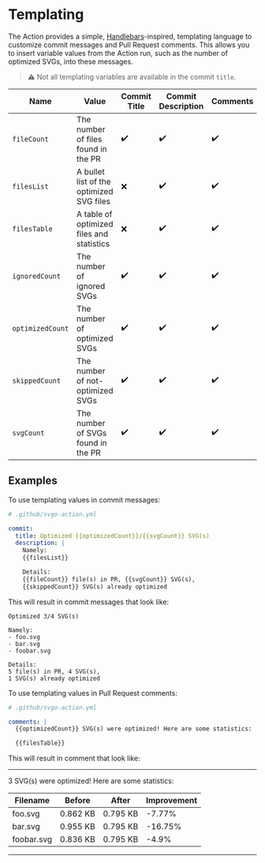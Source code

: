 # Templating

The Action provides a simple, [Handlebars]-inspired, templating language to
customize commit messages and Pull Request comments. This allows you to
insert variable values from the Action run, such as the number of optimized
SVGs, into these messages.

> :warning: Not all templating variables are available in the commit `title`.

| Name             | Value                                     | Commit Title       | Commit Description | Comments           |
| ---------------- | ----------------------------------------- | ------------------ | ------------------ | ------------------ |
| `fileCount`      | The number of files found in the PR       | :heavy_check_mark: | :heavy_check_mark: | :heavy_check_mark: |
| `filesList`      | A bullet list of the optimized SVG files  | :x:                | :heavy_check_mark: | :heavy_check_mark: |
| `filesTable`     | A table of optimized files and statistics | :x:                | :heavy_check_mark: | :heavy_check_mark: |
| `ignoredCount`   | The number of ignored SVGs                | :heavy_check_mark: | :heavy_check_mark: | :heavy_check_mark: |
| `optimizedCount` | The number of optimized SVGs              | :heavy_check_mark: | :heavy_check_mark: | :heavy_check_mark: |
| `skippedCount`   | The number of not-optimized SVGs          | :heavy_check_mark: | :heavy_check_mark: | :heavy_check_mark: |
| `svgCount`       | The number of SVGs found in the PR        | :heavy_check_mark: | :heavy_check_mark: | :heavy_check_mark: |

## Examples

To use templating values in commit messages:

```yaml
# .github/svgo-action.yml

commit:
  title: Optimized {{optimizedCount}}/{{svgCount}} SVG(s)
  description: |
    Namely:
    {{filesList}}

    Details:
    {{fileCount}} file(s) in PR, {{svgCount}} SVG(s),
    {{skippedCount}} SVG(s) already optimized
```

This will result in commit messages that look like:

```git
Optimized 3/4 SVG(s)

Namely:
- foo.svg
- bar.svg
- foobar.svg

Details:
5 file(s) in PR, 4 SVG(s),
1 SVG(s) already optimized
```

To use templating values in Pull Request comments:

```yaml
# .github/svgo-action.yml

comments: |
  {{optimizedCount}} SVG(s) were optimized! Here are some statistics:

  {{filesTable}}
```

This will result in comment that look like:

---

3 SVG(s) were optimized! Here are some statistics:

| Filename   | Before   | After    | Improvement |
| ---------- | -------- | -------- | ----------- |
| foo.svg    | 0.862 KB | 0.795 KB | -7.77%      |
| bar.svg    | 0.955 KB | 0.795 KB | -16.75%     |
| foobar.svg | 0.836 KB | 0.795 KB | -4.9%       |

---

[handlebars]: https://handlebarsjs.com/

